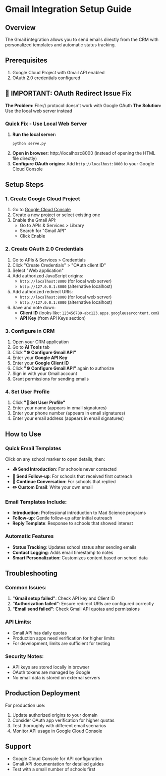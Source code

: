 # Gmail Integration Setup Guide

## Overview
The Gmail integration allows you to send emails directly from the CRM with personalized templates and automatic status tracking.

## Prerequisites
1. Google Cloud Project with Gmail API enabled
2. OAuth 2.0 credentials configured

## 🚨 IMPORTANT: OAuth Redirect Issue Fix

**The Problem:** File:// protocol doesn't work with Google OAuth
**The Solution:** Use the local web server instead

### Quick Fix - Use Local Web Server
1. **Run the local server:**
   ```bash
   python serve.py
   ```
2. **Open in browser:** http://localhost:8000 (instead of opening the HTML file directly)
3. **Configure OAuth origins:** Add `http://localhost:8000` to your Google Cloud Console

## Setup Steps

### 1. Create Google Cloud Project
1. Go to [Google Cloud Console](https://console.cloud.google.com/)
2. Create a new project or select existing one
3. Enable the Gmail API:
   - Go to APIs & Services > Library
   - Search for "Gmail API"
   - Click Enable

### 2. Create OAuth 2.0 Credentials
1. Go to APIs & Services > Credentials
2. Click "Create Credentials" > "OAuth client ID"
3. Select "Web application"
4. Add authorized JavaScript origins:
   - `http://localhost:8000` (for local web server)
   - `http://127.0.0.1:8000` (alternative localhost)
5. Add authorized redirect URIs:
   - `http://localhost:8000` (for local web server)
   - `http://127.0.0.1:8000` (alternative localhost)
6. Save and note down:
   - **Client ID** (looks like: `123456789-abc123.apps.googleusercontent.com`)
   - **API Key** (from API Keys section)

### 3. Configure in CRM
1. Open your CRM application
2. Go to **AI Tools** tab
3. Click **"⚙️ Configure Gmail API"**
4. Enter your **Google API Key**
5. Enter your **Google Client ID**
6. Click **"⚙️ Configure Gmail API"** again to authorize
7. Sign in with your Gmail account
8. Grant permissions for sending emails

### 4. Set User Profile
1. Click **"👤 Set User Profile"**
2. Enter your name (appears in email signatures)
3. Enter your phone number (appears in email signatures)
4. Enter your email address (appears in email signatures)

## How to Use

### Quick Email Templates
Click on any school marker to open details, then:
- **📤 Send Introduction**: For schools never contacted
- **🔄 Send Follow-up**: For schools that received first outreach
- **💬 Continue Conversation**: For schools that replied
- **✏️ Custom Email**: Write your own email

### Email Templates Include:
- **Introduction**: Professional introduction to Mad Science programs
- **Follow-up**: Gentle follow-up after initial outreach
- **Reply Template**: Response to schools that showed interest

### Automatic Features
- **Status Tracking**: Updates school status after sending emails
- **Contact Logging**: Adds email timestamp to notes
- **Smart Personalization**: Customizes content based on school data

## Troubleshooting

### Common Issues:
1. **"Gmail setup failed"**: Check API key and Client ID
2. **"Authorization failed"**: Ensure redirect URIs are configured correctly
3. **"Email send failed"**: Check Gmail API quotas and permissions

### API Limits:
- Gmail API has daily quotas
- Production apps need verification for higher limits
- For development, limits are sufficient for testing

### Security Notes:
- API keys are stored locally in browser
- OAuth tokens are managed by Google
- No email data is stored on external servers

## Production Deployment

For production use:
1. Update authorized origins to your domain
2. Consider OAuth app verification for higher quotas
3. Test thoroughly with different email scenarios
4. Monitor API usage in Google Cloud Console

## Support
- Google Cloud Console for API configuration
- Gmail API documentation for detailed guides
- Test with a small number of schools first